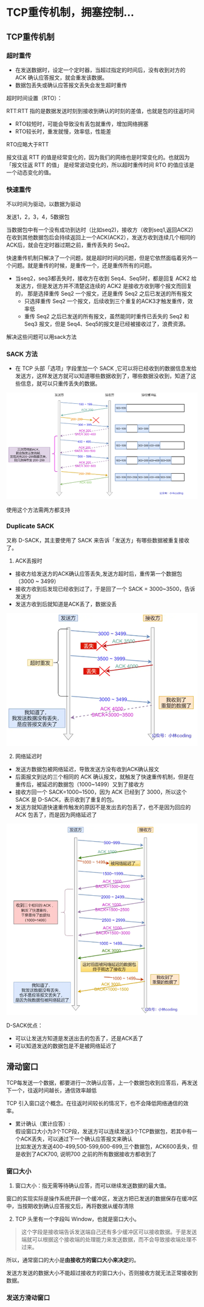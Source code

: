 # TCP重传机制，拥塞控制...

## TCP重传机制  
### 超时重传   
 - 在发送数据时，设定⼀个定时器，当超过指定的时间后，没有收到对⽅的 ACK 确认应答报⽂，就会重发该数据。
 - 数据包丢失或确认应答报文丢失会发生超时重传   

超时时间设置（RTO）：  

RTT:RTT 指的是数据发送时刻到接收到确认的时刻的差值，也就是包的往返时间    

- RTO较短时，可能会导致没有丢包就重传，增加网络拥塞  
- RTO较长时，重发就慢，效率低，性能差  

RTO应略大于RTT   

报文往返 RTT 的值是经常变化的，因为我们的网络也是时常变化的。也就因为「报文往返 RTT 的值」 是经常波动变化的，所以超时重传时间 RTO 的值应该是一个动态变化的值。   


### 快速重传   
不以时间为驱动，以数据为驱动  

发送1，2，3，4，5数据包  

当数据包中有一个没有成功到达时（比如seq2)，接收方（收到seq1,返回ACK2)在收到其他数据包后会持续返回上一个ACK(ACK2），发送方收到连续几个相同的ACK后，就会在定时器过期之前，重传丢失的 Seq2。  

快速重传机制只解决了一个问题，就是超时时间的问题，但是它依然面临着另外一个问题。就是重传的时候，是重传一个，还是重传所有的问题。  

- 当seq2，seq3都丢失时，接收方在收到 Seq4、Seq5时，都是回复 ACK2 给发送方，但是发送方并不清楚这连续的 ACK2 是接收方收到哪个报文而回复的， 那是选择重传 Seq2 一个报文，还是重传 Seq2 之后已发送的所有报文
   - 只选择重传 Seq2 一个报文，后续收到三个重复的ACK3才触发重传，效率低
   - 重传 Seq2 之后已发送的所有报文，虽然能同时重传已丢失的 Seq2 和 Seq3 报文，但是 Seq4、Seq5的报文是已经被接收过了，浪费资源。

解决这些问题可以用sack方法  


### SACK ⽅法   
  - 在 TCP 头部「选项」字段⾥加⼀个 SACK ,它可以将已经收到的数据信息发给发送⽅，这样发送⽅就可以知道哪些数据收到了，哪些数据没收到，知道了这些信息，就可以只重传丢失的数据。  

![sack](./images/sack.png)   

使用这个方法需两方都支持  


### Duplicate SACK   
又称 D-SACK，其主要使用了 SACK 来告诉「发送方」有哪些数据被重复接收了。   

1. ACK丢报时  
  - 接收方给发送方的ACK确认应答丢失,发送方超时后，重传第一个数据包（3000 ~ 3499）  
  - 接收方收到后发现已经收到过了，于是回了一个 SACK = 3000~3500，告诉发送方  
  - 发送方收到后就知道是ACK丢了，数据没丢  

![dsack](./images/dsack1.png)  

2. 网络延迟时   
  - 发送方数据包被网络延迟，导致发送方没有收到ACK确认报文  
  - 后面报文到达的三个相同的 ACK 确认报文，就触发了快速重传机制，但是在重传后，被延迟的数据包（1000~1499）又到了接收方  
  - 接收方回一个 SACK=1000~1500，因为 ACK 已经到了 3000，所以这个 SACK 是 D-SACK，表示收到了重复的包。  
  - 发送方就知道快速重传触发的原因不是发出去的包丢了，也不是因为回应的 ACK 包丢了，而是因为网络延迟了   

![dsack2](./images/dsack2.png)    


D-SACK优点：  
- 可以让发送方知道是发送出去的包丢了，还是ACK丢了   
- 可以知道发送的数据包是不是被网络延迟了  

## 滑动窗口  

TCP每发送一个数据，都要进行一次确认应答，上一个数据包收到应答后，再发送下一个，往返时间越长，通信效率越低      

TCP 引入窗口这个概念。在往返时间较长的情况下，也不会降低网络通信的效率。    

- 累计确认（累计应答）:   
假设窗口大小为3个TCP段，发送方可以连续发送3个TCP数据包，若其中有一个ACK丢失，可以通过下一个确认应答报文来确认    
比如发送方发送400-499,500-599,600-699,三个数据包，ACK600丢失，但是收到了ACK700, 说明700 之前的所有数据接收方都收到了    


### 窗口大小  

1. 窗口大小：指无需等待确认应答，而可以继续发送数据的最大值。  

窗口的实现实际是操作系统开辟一个缓冲区，发送方把已发送的数据保存在缓冲区中，当按期收到确认应答报文后，再将数据从缓存清除  

2. TCP 头里有一个字段叫 Window，也就是窗口大小。  

>这个字段是接收端告诉发送端自己还有多少缓冲区可以接收数据。于是发送端就可以根据这个接收端的处理能力来发送数据，而不会导致接收端处理不过来。  

所以，通常窗口的大小是**由接收方的窗口大小来决定**的。   

发送方发送的数据大小不能超过接收方的窗口大小，否则接收方就无法正常接收到数据。   

### 发送方滑动窗口    




